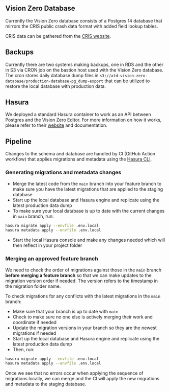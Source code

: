 ## Vision Zero Database

Currently the Vision Zero database consists of a Postgres 14 database that mirrors the CRIS public crash data format with added field lookup tables.

CRIS data can be gathered from the [CRIS website](<[https://cris.dot.state.tx.us](https://cris.dot.state.tx.us/)>).

## Backups

Currently there are two systems making backups, one in RDS and the other in S3 via CRON job on the bastion host used with the Vision Zero database. The cron stores daily database dump files in `s3://atd-vision-zero-database/production-database-pg_dump-export` that can be utilized to restore the local database with production data.

## Hasura

We deployed a standard Hasura container to work as an API between Postgres and the Vision Zero Editor. For more information on how it works, please refer to their [website](https://hasura.io) and documentation.

## Pipeline

Changes to the schema and database are handled by CI (GitHub Action workflow) that applies migrations and metadata using the [Hasura CLI](https://hasura.io/docs/latest/hasura-cli/overview/).

### Generating migrations and metadata changes

- Merge the latest code from the `main` branch into your feature branch to make sure you have the latest migrations that are applied to the staging database
- Start up the local database and Hasura engine and replicate using the latest production data dump
- To make sure your local database is up to date with the current changes in `main` branch, run:

```bash
hasura migrate apply --envfile .env.local
hasura metadata apply --envfile .env.local
```

- Start the local Hasura console and make any changes needed which will then reflect in your project folder

### Merging an approved feature branch

We need to check the order of migrations against those in the `main` branch **before merging a feature branch** so that we can make updates to the migration version order if needed. The version refers to the timestamp in the migration folder name.

To check migrations for any conflicts with the latest migrations in the `main` branch:

- Make sure that your branch is up to date with `main`
- Check to make sure no one else is actively merging their work and coordinate if needed
- Update the migration versions in your branch so they are the newest migrations if needed
- Start up the local database and Hasura engine and replicate using the latest production data dump
- Then, run:

```bash
hasura migrate apply --envfile .env.local
hasura metadata apply --envfile .env.local
```

Once we see that no errors occur when applying the sequence of migrations locally, we can merge and the CI will apply the new migrations and metadata to the staging database.
